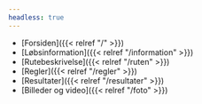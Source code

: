 ```yaml
---
headless: true
---
```


- [Forsiden]({{< relref "/" >}})
- [Løbsinformation]({{< relref "/information" >}})
- [Rutebeskrivelse]({{< relref "/ruten" >}})
- [Regler]({{< relref "/regler" >}})
- [Resultater]({{< relref "/resultater" >}})
- [Billeder og video]({{< relref "/foto" >}})
<!-- - [**Startliste 2022**](https://my.raceresult.com/183137/participants) -->
<!-- - [**Tilmelding 2022**](https://my.raceresult.com/183137/registration) -->

